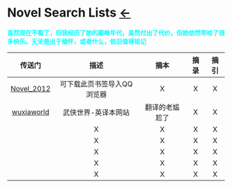 # Novel Search Lists  [←](index.md)

<b><font color="#00ffff" face="楷体">虽然现在不看了，但我经历了她的巅峰年代，虽然付出了代价，但她依然带给了很多快乐。无论是出于缅怀，或者什么，依旧值得铭记</font></b>

| 传送门 | 描述 | 摘本 | 摘录 | 摘引 |
|:---:|:---:|:---:|:---:|:---:|
| [Novel_2012](Novel/Q_bookmarks_2021_5_21.html) | 可下载此页书签导入QQ浏览器 | X | X | X |
| [wuxiaworld](https://www.wuxiaworld.com/) | 武侠世界-英译本网站 | 翻译的老尴尬了 | X | X |
| []() | X | X | X | X |
| []() | X | X | X | X |
| []() | X | X | X | X |
| []() | X | X | X | X |
| []() | X | X | X | X |

